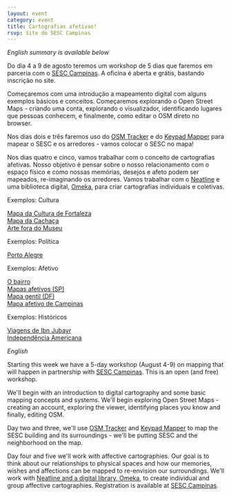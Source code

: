 ```yaml
---
layout: event
category: event
title: Cartografias afetivas!
rsvp: Site do SESC Campinas
---
```

<i>English summary is available below</i><br>

<p>Do dia 4 a 9 de agosto teremos um workshop de 5 dias que faremos em parceria com o <a href="http://www.sescsp.org.br/unidades/16_CAMPINAS">SESC Campinas</a>. A oficina é aberta e grátis, bastando inscrição no site.</p>
<p>Começaremos com uma introdução a mapeamento digital com alguns exemplos básicos e conceitos. Começaremos explorando o Open Street Maps - criando uma conta, explorando o visualizador, identificando lugares que pessoas conhecem, e finalmente, como editar o OSM direto no browser.</p>
<p>Nos dias dois e três faremos uso do <a href="http://wiki.openstreetmap.org/wiki/OSMtracker_%28Android%29">OSM Tracker</a> e do <a href="https://play.google.com/store/apps/details?id=de.enaikoon.android.keypadmapper3">Keypad Mapper</a> para mapear o SESC e os arredores - vamos colocar o SESC no mapa!</p>
<p>Nos dias quatro e cinco, vamos trabalhar com o conceito de cartografias afetivas. Nosso objetivo é pensar sobre o nosso relacionamento com o espaço físico e como nossas memórias, desejos e afeto podem ser mapeados, re-imaginando os arredores. Vamos trabalhar com o <a href="http://neatline.org/">Neatline</a> e uma biblioteca digital, <a href="http://omeka.org/">Omeka</a>, para criar cartografias individuais e coletivas.</p>

<p>Exemplos: Cultura</p>
<a href="http://mapeamentofortaleza.org.br">Mapa da Cultura de Fortaleza</a><br>
<a href="http://www.mapadacachaca.com.br/">Mapa da Cachaça</a><br>
<a href="http://www.arteforadomuseu.com.br">Arte fora do Museu</a>

<p>Exemplos: Política</p>
<a href="http://portoalegre.cc">Porto Alegre</a>

<p>Exemplos: Afetivo</p>
<a href="http://fronteirasimaginarias.org/node/88">O bairro</a><br>
<a href="http://www.mapasafetivos.com.br/">Mapas afetivos (SP)</a><br>
<a href="http://mapagentil.com.br/o-mapa/">Mapa gentil (DF)</a><br>
<a href="http://www.mapme.com/affective-campinas">Mapa afetivo de Campinas</a>

<p>Exemplos: Históricos</p>
<a href="http://ibnjubayr.lib.virginia.edu/neatline-exhibits/show/the-travels-of-ibn-jubayr/fullscreen">Viagens de Ibn Jubayr</a><br>
<a href="http://neatline.dclure.org/neatline/show/declaration-of-independence">Independência Americana</a>

<p><i>English</i></p>

<p>Starting this week we have a 5-day workshop (August 4-9) on mapping that will happen in partnership with <a href="http://www.sescsp.org.br/unidades/16_CAMPINAS">SESC Campinas</a>. This is an open (and free) workshop.</p>
<p>We'll begin with an introduction to digital cartography and some basic mapping concepts and systems. We'll begin exploring Open Street Maps - creating an account, exploring the viewer, identifying places you know and finally, editing OSM.</p>
<p>Day two and three, we'll use <a href="http://wiki.openstreetmap.org/wiki/OSMtracker_%28Android%29">OSM Tracker</a> and <a href="https://play.google.com/store/apps/details?id=de.enaikoon.android.keypadmapper3">Keypad Mapper</a> to map the SESC building and its surroundings - we'll be putting SESC and the neighborhood on the map.</p>
<p>Day four and five we'll work with affective cartographies. Our goal is to think about our relationships to physical spaces and how our memories, wishes and affections can be mapped to re-envision our surroundings. We'll work with <a href="http://neatline.org/">Neatline and a digital library, <a href="http://omeka.org/">Omeka</a>, to create individual and group affective cartographies. Registration is available at <a href="http://www.sescsp.org.br/unidades/16_CAMPINAS">SESC Campinas</a>.
